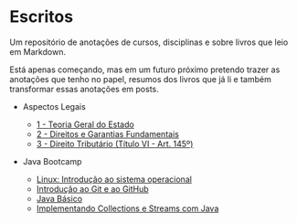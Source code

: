 # Escritos

Um repositório de anotações de cursos, disciplinas e sobre livros que leio em Markdown.     

Está apenas começando, mas em um futuro próximo pretendo trazer as anotações que tenho no papel, resumos dos livros que já li e também transformar essas anotações em posts.



- Aspectos Legais
  - [1 - Teoria Geral do Estado](./Aspectos%20Legais/notes/1%20-%20Teoria%20Geral%20do%20Estado.md)
  - [2 - Direitos e Garantias Fundamentais](./Aspectos%20Legais/notes/2%20-%20Direitos%20e%20Garantias%20Fundamentais.md)
  - [3 - Direito Tributário (Título VI - Art. 145º)](./Aspectos%20Legais/notes/3%20-%20Direito%20Tributário%20(Título%20VI%20-%20Art.%20145º)%20(3).md)

- Java Bootcamp
  - [Linux: Introdução ao sistema operacional](./Java%20Bootcamp/notes/Linux꞉%20Introdução%20ao%20sistema%20operacional.md)
  - [Introdução ao Git e ao GitHub](./Java%20Bootcamp/notes/Introdução%20ao%20Git%20e%20ao%20GitHub.md)
  - [Java Básico](./Java%20Bootcamp/notes/Java%20Básico꞉%20uma%20visão%20geral.md)
  - [Implementando Collections e Streams com Java](./Java%20Bootcamp/notes/Implementando%20Collections%20e%20Streams%20com%20Java.md)
  